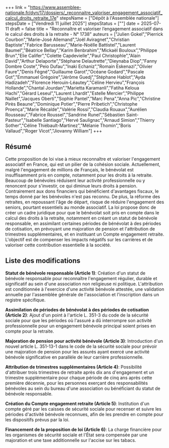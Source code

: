 +++
link = "https://www.assemblee-nationale.fr/dyn/17/dossiers/_reconnaitre_valoriser_engagement_associatif_calcul_droits_retraite_17e"
stepsName = ["Dépôt à l'Assemblée nationale"]
stepsDate = ["Vendredi 11 juillet 2025"]
stepsStatus = [""]
date = 2025-07-11
draft = false
title = "Reconnaître et valoriser l’engagement associatif dans le calcul des droits à la retraite - N° 1738"
auteurs = ["Julien Gokel","Pierrick Courbon","Marie-José Allemand","Joël Aviragnet","Christian Baptiste","Fabrice Barusseau","Marie-Noëlle Battistel","Laurent Baumel","Béatrice Bellay","Karim Benbrahim","Mickaël Bouloux","Philippe Brun","Elie Califer","Colette Capdevielle","Paul Christophle","Alain David","Arthur Delaporte","Stéphane Delautrette","Dieynaba Diop","Fanny Dombre Coste","Peio Dufau","Inaki Echaniz","Romain Eskenazi","Olivier Faure","Denis Fégné","Guillaume Garot","Océane Godard","Pascale Got","Emmanuel Grégoire","Jérôme Guedj","Stéphane Hablot","Ayda Hadizadeh","Florence Herouin-Léautey","Céline Hervieu","François Hollande","Chantal Jourdan","Marietta Karamanli","Fatiha Keloua Hachi","Gérard Leseul","Laurent Lhardit","Estelle Mercier","Philippe Naillet","Jacques Oberti","Sophie Pantel","Marc Pena","Anna Pic","Christine Pirès Beaune","Dominique Potier","Pierre Pribetich","Christophe Proença","Marie Récalde","Valérie Rossi","Claudia Rouaux","Aurélien Rousseau","Fabrice Roussel","Sandrine Runel","Sébastien Saint-Pasteur","Isabelle Santiago","Hervé Saulignac","Arnaud Simion","Thierry Sother","Céline Thiébault-Martinez","Mélanie Thomin","Boris Vallaud","Roger Vicot","Jiovanny William"]
+++

## Résumé

Cette proposition de loi vise à mieux reconnaître et valoriser l'engagement associatif en France, qui est un pilier de la cohésion sociale. Actuellement, malgré l'engagement de millions de Français, le bénévolat est insuffisamment pris en compte, notamment pour les droits à la retraite. Beaucoup de bénévoles réduisent leur activité professionnelle ou y renoncent pour s'investir, ce qui diminue leurs droits à pension. Contrairement aux dons financiers qui bénéficient d'avantages fiscaux, le temps donné par les bénévoles n'est pas reconnu. De plus, la réforme des retraites, en repoussant l'âge de départ, risque de réduire l'engagement des seniors, pourtant essentiels au monde associatif. La loi propose donc de créer un cadre juridique pour que le bénévolat soit pris en compte dans le calcul des droits à la retraite, notamment en créant un statut de bénévole responsable, en assimilant certaines périodes de bénévolat à des périodes de cotisation, en prévoyant une majoration de pension et l'attribution de trimestres supplémentaires, et en instituant un Compte engagement retraite. L'objectif est de compenser les impacts négatifs sur les carrières et de valoriser cette contribution essentielle à la société.

## Liste des modifications

**Statut de bénévole responsable (Article 1)**: Création d'un statut de bénévole responsable pour reconnaître l'engagement régulier, durable et significatif au sein d'une association non religieuse ni politique. L'attribution est conditionnée à l'exercice d'une activité bénévole attestée, une validation annuelle par l'assemblée générale de l'association et l'inscription dans un registre spécifique.

**Assimilation de périodes de bénévolat à des périodes de cotisation (Article 2)**: Ajout d'un point à l'article L. 351-3 du code de la sécurité sociale pour que les périodes où l'assuré a dû interrompre son activité professionnelle pour un engagement bénévole principal soient prises en compte pour la retraite.

**Majoration de pension pour activité bénévole (Article 3)**: Introduction d'un nouvel article L. 351-13-1 dans le code de la sécurité sociale pour prévoir une majoration de pension pour les assurés ayant exercé une activité bénévole significative en parallèle de leur carrière professionnelle.

**Attribution de trimestres supplémentaires (Article 4)**: Possibilité d'attribuer trois trimestres de retraite après dix ans d'engagement et un trimestre supplémentaire pour chaque période de cinq ans après cette première décennie, pour les personnes exerçant des responsabilités bénévoles au sein du bureau d'une association ou bénéficiant du statut de bénévole responsable.

**Création du Compte engagement retraite (Article 5)**: Institution d'un compte géré par les caisses de sécurité sociale pour recenser et suivre les périodes d'activité bénévole reconnues, afin de les prendre en compte pour les dispositifs prévus par la loi.

**Financement de la proposition de loi (Article 6)**: La charge financière pour les organismes de sécurité sociale et l'État sera compensée par une majoration et une taxe additionnelle sur l'accise sur les tabacs.
